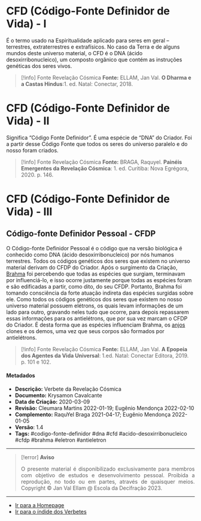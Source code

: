 # CFD (Código-Fonte Definidor de Vida) - I

 É o termo usado na Espiritualidade aplicado para seres em geral – terrestres, extraterrestres e extrafísicos. No caso da Terra e de alguns mundos deste universo material, o CFD é o DNA (ácido desoxirribonucleico), um composto orgânico que contém as instruções genéticas dos seres vivos.
 
> [!info] Fonte Revelação Cósmica
> **Fonte:** ELLAM, Jan Val. **O Dharma e a Castas Hindus**:1. ed. Natal: Conectar, 2018. 

# CFD (Código-Fonte Definidor de Vida) - II

Significa “Código Fonte Definidor”. É uma espécie de “DNA” do Criador. Foi a partir desse Código Fonte que todos os seres do universo paralelo e do nosso foram criados.
 
> [!info] Fonte Revelação Cósmica
>**Fonte:** BRAGA, Raquyel. **Painéis Emergentes da Revelação Cósmica**: 1. ed. Curitiba: Nova Egrégora, 2020. p. 146.

# CFD (Código-Fonte Definidor de Vida) - III
## Código-fonte Definidor Pessoal - CFDP

O Código-fonte Definidor Pessoal é o código que na versão biológica é conhecido como DNA (ácido desoxirribonucleico) por nós humanos terrestres. Todos os códigos genéticos dos seres que existem no universo material derivam do CFDP do Criador. Após o surgimento da Criação, [Brahma](Brahma.md) foi percebendo que todas as espécies que surgiam, terminavam por influenciá-lo, e isso ocorre justamente porque todas as espécies foram e são edificadas a partir, como dito, do seu CFDP. Portanto, Brahma foi tomando consciência da forte atuação indireta das espécies surgidas sobre ele. Como todos os códigos genéticos dos seres que existem no nosso universo material possuem elétrons, os quais levam informações de um lado para outro, gravando neles tudo que ocorre, para depois repassarem essas informações para os antielétrons, que por sua vez marcam o CFDP do Criador. É desta forma que as espécies influenciam Brahma, os [anjos](Anjos%20Clones.md) clones e os demos, uma vez que seus corpos são formados por antielétrons. 

> [!info] Fonte Revelação Cósmica
> **Fonte:** ELLAM, Jan Val. **A Epopeia dos Agentes da Vida Universal**: 1.ed. Natal: Conectar Editora, 2019. p. 101 e 102.

#### Metadados

- **Descrição:** Verbete da Revelação Cósmica
- **Documento:** Krysamon Cavalcante
- **Data de Criação:** 2020-03-09 
- **Revisão:** Cleumara Martins 2022-01-19; Eugênio Mendonça 2022-02-10
- **Complemento:** RaquYel Braga 2021-04-17; Eugênio Mendonça 2022-01-05
- **Versão**: 1.4 
- **Tags:** #codigo-fonte-definidor #dna #cfd #acido-desoxirribonucleico #cfdp #brahma #eletron #antieletron 

---
> [!error] **Aviso**
> <p align="justify">O presente material é disponibilizado exclusivamente para membros com objetivo de estudos e desenvolvimento pessoal. Proibida a reprodução, no todo ou em partes, através de quaisquer meios. Copyright © Jan Val Ellam @ Escola da Decifração 2023. </p>

---
- [Ir para a Homepage](Homepage.canvas)
- [Ir para o índide dos Verbetes](ÍNDIDE%20GERAL%20DOS%20VERBETES.canvas)
